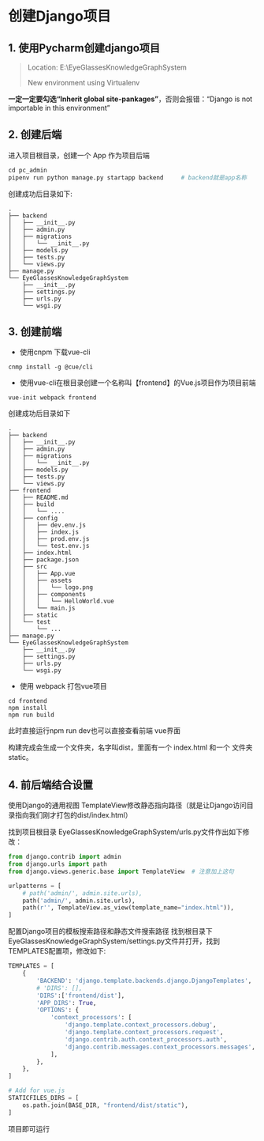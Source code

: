 # 创建Django项目

## 1. 使用Pycharm创建django项目
> Location: E:\EyeGlassesKnowledgeGraphSystem
> 
> New environment using Virtualenv

**一定一定要勾选“Inherit global site-pankages”**，否则会报错：“Django is not importable in this environment”

## 2. 创建后端
进入项目根目录，创建一个 App 作为项目后端

```python
cd pc_admin
pipenv run python manage.py startapp backend　　　# backend就是app名称
```

创建成功后目录如下:

```
.
├── backend
│   ├── __init__.py
│   ├── admin.py
│   ├── migrations
│   │   └── __init__.py
│   ├── models.py
│   ├── tests.py
│   └── views.py
├── manage.py
└── EyeGlassesKnowledgeGraphSystem
    ├── __init__.py
    ├── settings.py
    ├── urls.py
    └── wsgi.py
```

## 3. 创建前端

* 使用cnpm 下载vue-cli

```
cnmp install -g @cue/cli
```

* 使用vue-cli在根目录创建一个名称叫【frontend】的Vue.js项目作为项目前端

```
vue-init webpack frontend
```

创建成功后目录如下

```
.
├── backend
│   ├── __init__.py
│   ├── admin.py
│   ├── migrations
│   │   └── __init__.py
│   ├── models.py
│   ├── tests.py
│   └── views.py
├── frontend
│   ├── README.md
│   ├── build
│   │   └── ....
│   ├── config
│   │   ├── dev.env.js
│   │   ├── index.js
│   │   ├── prod.env.js
│   │   └── test.env.js
│   ├── index.html
│   ├── package.json
│   ├── src
│   │   ├── App.vue
│   │   ├── assets
│   │   │   └── logo.png
│   │   ├── components
│   │   │   └── HelloWorld.vue
│   │   └── main.js
│   ├── static
│   └── test
│       └── ...
├── manage.py
└── EyeGlassesKnowledgeGraphSystem
    ├── __init__.py
    ├── settings.py
    ├── urls.py
    └── wsgi.py
```

* 使用 webpack 打包vue项目

```
cd frontend
npm install
npm run build
```

此时直接运行npm run dev也可以直接查看前端 vue界面

构建完成会生成一个文件夹，名字叫dist，里面有一个 index.html 和一个 文件夹static。

## 4. 前后端结合设置

使用Django的通用视图 TemplateView修改静态指向路径（就是让Django访问目录指向我们刚才打包的dist/index.html）

找到项目根目录 EyeGlassesKnowledgeGraphSystem/urls.py文件作出如下修改：

```python
from django.contrib import admin
from django.urls import path
from django.views.generic.base import TemplateView  # 注意加上这句

urlpatterns = [
    # path('admin/', admin.site.urls),
    path('admin/', admin.site.urls),
    path(r'', TemplateView.as_view(template_name="index.html")),
]
```

配置Django项目的模板搜索路径和静态文件搜索路径 找到根目录下 EyeGlassesKnowledgeGraphSystem/settings.py文件并打开，找到TEMPLATES配置项，修改如下:

```python
TEMPLATES = [
    {
        'BACKEND': 'django.template.backends.django.DjangoTemplates',
        # 'DIRS': [],
        'DIRS':['frontend/dist'],
        'APP_DIRS': True,
        'OPTIONS': {
            'context_processors': [
                'django.template.context_processors.debug',
                'django.template.context_processors.request',
                'django.contrib.auth.context_processors.auth',
                'django.contrib.messages.context_processors.messages',
            ],
        },
    },
]

# Add for vue.js
STATICFILES_DIRS = [
    os.path.join(BASE_DIR, "frontend/dist/static"),
]
```

项目即可运行